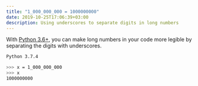 ```yaml
---
title: "1_000_000_000 = 1000000000"
date: 2019-10-25T17:06:39+03:00
description: Using underscores to separate digits in long numbers
---
```


With [Python 3.6+](https://www.python.org/dev/peps/pep-0515/), you can make long numbers in your code more legible by separating the digits with underscores.

```sh
Python 3.7.4

>>> x = 1_000_000_000
>>> x
1000000000
```

